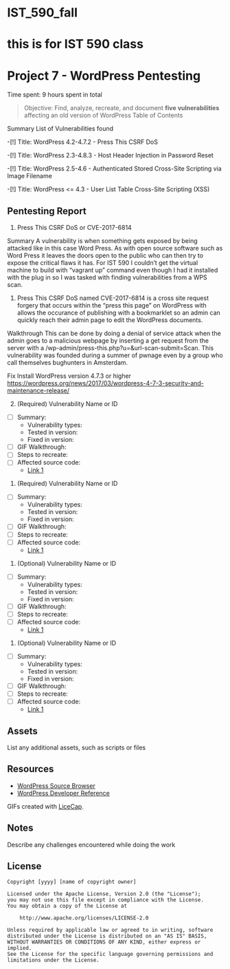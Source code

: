 # IST_590_fall
# this is for IST 590 class


# Project 7 - WordPress Pentesting

Time spent: 9 hours spent in total

> Objective: Find, analyze, recreate, and document **five vulnerabilities** affecting an old version of WordPress
Table of Contents

Summary
List of Vulnerabilities found

-[!] Title: WordPress 4.2-4.7.2 - Press This CSRF DoS

-[!] Title: WordPress 2.3-4.8.3 - Host Header Injection in Password Reset

-[!] Title: WordPress 2.5-4.6 - Authenticated Stored Cross-Site Scripting via Image Filename

-[!] Title: WordPress <= 4.3 - User List Table Cross-Site Scripting (XSS)


## Pentesting Report

1.  Press This CSRF DoS or CVE-2017-6814 
 
Summary
A vulnerability is when something gets exposed by being attacked like in this case Word Press. As with open source software such as Word Press it leaves the doors open to the public who can then try to expose the critical flaws it has. For IST 590 I couldn’t get the virtual machine to build with “vagrant up” command even though I had it installed with the plug in so I was tasked with finding vulnerabilities from a WPS scan. 

1. Press This CSRF DoS named CVE-2017-6814 is a cross site request forgery that occurs within the “press this page” on WordPress with allows the occurance of publishing with a bookmarklet so an admin can quickly reach their admin page to edit the WordPress documents. 

Walkthrough
This can be done by doing a denial of service attack when the admin goes to a malicious webpage by inserting a get request from the server with a /wp-admin/press-this.php?u=<URL>&url-scan-submit=Scan. 
This vulnerability was founded during a summer of pwnage even by a group who call themselves bughunters in Amsterdam. 

Fix 
Install WordPress version 4.7.3 or higher
https://wordpress.org/news/2017/03/wordpress-4-7-3-security-and-maintenance-release/



2. (Required) Vulnerability Name or ID
  - [ ] Summary: 
    - Vulnerability types:
    - Tested in version:
    - Fixed in version: 
  - [ ] GIF Walkthrough: 
  - [ ] Steps to recreate: 
  - [ ] Affected source code:
    - [Link 1](https://core.trac.wordpress.org/browser/tags/version/src/source_file.php)
1. (Required) Vulnerability Name or ID
  - [ ] Summary: 
    - Vulnerability types:
    - Tested in version:
    - Fixed in version: 
  - [ ] GIF Walkthrough: 
  - [ ] Steps to recreate: 
  - [ ] Affected source code:
    - [Link 1](https://core.trac.wordpress.org/browser/tags/version/src/source_file.php)
1. (Optional) Vulnerability Name or ID
  - [ ] Summary: 
    - Vulnerability types:
    - Tested in version:
    - Fixed in version: 
  - [ ] GIF Walkthrough: 
  - [ ] Steps to recreate: 
  - [ ] Affected source code:
    - [Link 1](https://core.trac.wordpress.org/browser/tags/version/src/source_file.php)
1. (Optional) Vulnerability Name or ID
  - [ ] Summary: 
    - Vulnerability types:
    - Tested in version:
    - Fixed in version: 
  - [ ] GIF Walkthrough: 
  - [ ] Steps to recreate: 
  - [ ] Affected source code:
    - [Link 1](https://core.trac.wordpress.org/browser/tags/version/src/source_file.php) 

## Assets

List any additional assets, such as scripts or files

## Resources

- [WordPress Source Browser](https://core.trac.wordpress.org/browser/)
- [WordPress Developer Reference](https://developer.wordpress.org/reference/)

GIFs created with [LiceCap](http://www.cockos.com/licecap/).

## Notes

Describe any challenges encountered while doing the work

## License

    Copyright [yyyy] [name of copyright owner]

    Licensed under the Apache License, Version 2.0 (the "License");
    you may not use this file except in compliance with the License.
    You may obtain a copy of the License at

        http://www.apache.org/licenses/LICENSE-2.0

    Unless required by applicable law or agreed to in writing, software
    distributed under the License is distributed on an "AS IS" BASIS,
    WITHOUT WARRANTIES OR CONDITIONS OF ANY KIND, either express or implied.
    See the License for the specific language governing permissions and
    limitations under the License.
